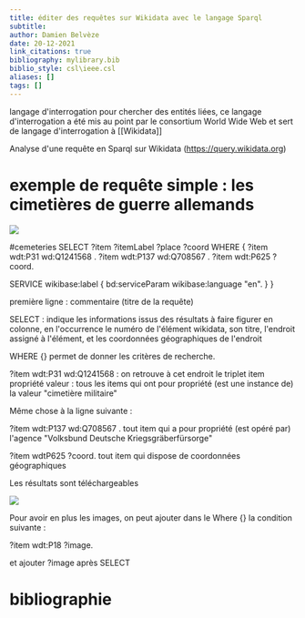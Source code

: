 ```yaml
---
title: éditer des requêtes sur Wikidata avec le langage Sparql
subtitle:
author: Damien Belvèze
date: 20-12-2021
link_citations: true
bibliography: mylibrary.bib
biblio_style: csl\ieee.csl
aliases: []
tags: []
---
```


langage d'interrogation pour chercher des entités liées, ce langage d'interrogation a été mis au point par le consortium World Wide Web et sert de langage d'interrogation à [[Wikidata]]

Analyse d'une requête en Sparql sur Wikidata (https://query.wikidata.org)

# exemple de requête simple : les cimetières de guerre allemands

![](sparql_query.png)

\#cemeteries
SELECT ?item ?itemLabel ?place ?coord
WHERE
{
  ?item wdt:P31 wd:Q1241568 .
  ?item wdt:P137 wd:Q708567 .
  ?item wdt:P625 ?coord.

   SERVICE wikibase:label { bd:serviceParam wikibase:language "en". }
}

première ligne : commentaire (titre de la requête)

SELECT : indique les informations issus des résultats à faire figurer en colonne, en l'occurrence le numéro de l'élément wikidata, son titre, l'endroit assigné à l'élément, et les coordonnées géographiques de l'endroit

WHERE {} permet de donner les critères de recherche. 

?item wdt:P31 wd:Q1241568 : on retrouve à cet endroit le triplet item propriété valeur : tous les items qui ont pour propriété (est une instance de) la valeur "cimetière militaire"

Même chose à la ligne suivante : 

?item wdt:P137 wd:Q708567 . 
tout item qui a pour propriété (est opéré par) l'agence "Volksbund Deutsche Kriegsgräberfürsorge"
  
?item wdtP625 ?coord. 
tout item qui dispose de coordonnées géographiques

Les résultats sont téléchargeables

![](sparql_results.png)

Pour avoir en plus les images, on peut ajouter dans le Where {} la condition suivante : 

  ?item wdt:P18 ?image.
  
  et ajouter ?image après SELECT

# bibliographie

